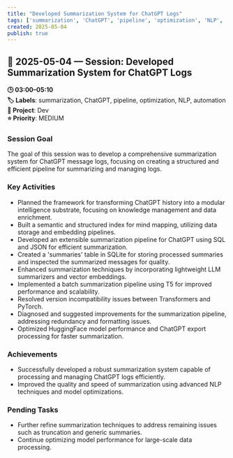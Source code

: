 ```yaml
---
title: "Developed Summarization System for ChatGPT Logs"
tags: ['summarization', 'ChatGPT', 'pipeline', 'optimization', 'NLP', 'automation']
created: 2025-05-04
publish: true
---
```


## 📅 2025-05-04 — Session: Developed Summarization System for ChatGPT Logs

**🕒 03:00–05:10**  
**🏷️ Labels**: summarization, ChatGPT, pipeline, optimization, NLP, automation  
**📂 Project**: Dev  
**⭐ Priority**: MEDIUM  


### Session Goal
The goal of this session was to develop a comprehensive summarization system for ChatGPT message logs, focusing on creating a structured and efficient pipeline for summarizing and managing logs.

### Key Activities
- Planned the framework for transforming ChatGPT history into a modular intelligence substrate, focusing on knowledge management and data enrichment.
- Built a semantic and structured index for mind mapping, utilizing data storage and embedding pipelines.
- Developed an extensible summarization pipeline for ChatGPT using SQL and JSON for efficient summarization.
- Created a 'summaries' table in SQLite for storing processed summaries and inspected the summarized messages for quality.
- Enhanced summarization techniques by incorporating lightweight LLM summarizers and vector embeddings.
- Implemented a batch summarization pipeline using T5 for improved performance and scalability.
- Resolved version incompatibility issues between Transformers and PyTorch.
- Diagnosed and suggested improvements for the summarization pipeline, addressing redundancy and formatting issues.
- Optimized HuggingFace model performance and ChatGPT export processing for faster summarization.

### Achievements
- Successfully developed a robust summarization system capable of processing and managing ChatGPT logs efficiently.
- Improved the quality and speed of summarization using advanced NLP techniques and model optimizations.

### Pending Tasks
- Further refine summarization techniques to address remaining issues such as truncation and generic summaries.
- Continue optimizing model performance for large-scale data processing.
